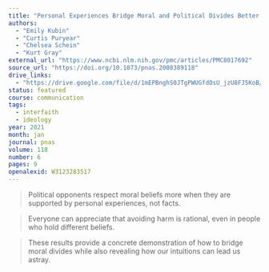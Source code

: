 ```yaml
---
title: "Personal Experiences Bridge Moral and Political Divides Better Than Facts"
authors:
  - "Emily Kubin"
  - "Curtis Puryear"
  - "Chelsea Schein"
  - "Kurt Gray"
external_url: "https://www.ncbi.nlm.nih.gov/pmc/articles/PMC8017692"
source_url: "https://doi.org/10.1073/pnas.2008389118"
drive_links:
  - "https://drive.google.com/file/d/1mEPBnghS0JTgPWUGfdOsU_jzU8FJ5KoB/view?usp=drivesdk"
status: featured
course: communication
tags:
  - interfaith
  - ideology
year: 2021
month: jan
journal: pnas
volume: 118
number: 6
pages: 9
openalexid: W3123283517
---
```


> Political opponents respect moral beliefs more when they are supported by personal experiences, not facts.

> Everyone can appreciate that avoiding harm is rational, even in people who hold different beliefs.

> These results provide a concrete demonstration of how to bridge moral divides while also revealing how our intuitions can lead us astray.
